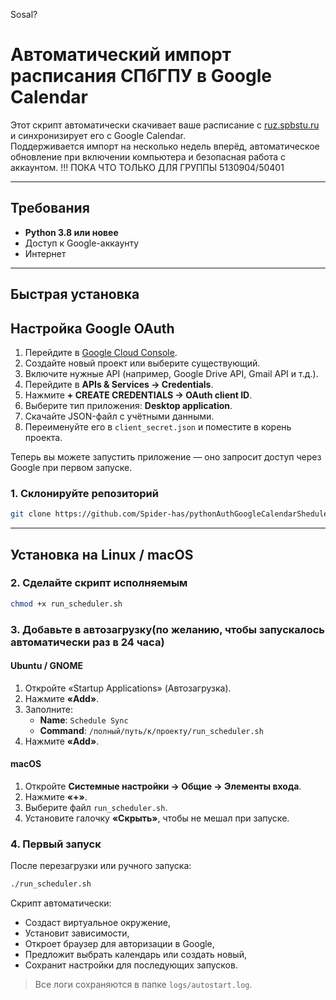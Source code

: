 Sosal?

# Автоматический импорт расписания СПбГПУ в Google Calendar

Этот скрипт автоматически скачивает ваше расписание с [ruz.spbstu.ru](https://ruz.spbstu.ru) и синхронизирует его с Google Calendar.  
Поддерживается импорт на несколько недель вперёд, автоматическое обновление при включении компьютера и безопасная работа с аккаунтом.
!!! ПОКА ЧТО ТОЛЬКО ДЛЯ ГРУППЫ 5130904/50401

---

## Требования

- **Python 3.8 или новее**
- Доступ к Google-аккаунту
- Интернет

---

## Быстрая установка

## Настройка Google OAuth

1. Перейдите в [Google Cloud Console](https://console.cloud.google.com/).
2. Создайте новый проект или выберите существующий.
3. Включите нужные API (например, Google Drive API, Gmail API и т.д.).
4. Перейдите в **APIs & Services → Credentials**.
5. Нажмите **+ CREATE CREDENTIALS → OAuth client ID**.
6. Выберите тип приложения: **Desktop application**.
7. Скачайте JSON-файл с учётными данными.
8. Переименуйте его в `client_secret.json` и поместите в корень проекта.

Теперь вы можете запустить приложение — оно запросит доступ через Google при первом запуске.

### 1. Склонируйте репозиторий

```bash
git clone https://github.com/Spider-has/pythonAuthGoogleCalendarShedulerImporter.git
```

---

## Установка на Linux / macOS

### 2. Сделайте скрипт исполняемым

```bash
chmod +x run_scheduler.sh
```

### 3. Добавьте в автозагрузку(по желанию, чтобы запускалось автоматически раз в 24 часа)

#### **Ubuntu / GNOME**

1. Откройте «Startup Applications» (Автозагрузка).
2. Нажмите **«Add»**.
3. Заполните:
   - **Name**: `Schedule Sync`
   - **Command**: `/полный/путь/к/проекту/run_scheduler.sh`
4. Нажмите **«Add»**.

#### **macOS**

1. Откройте **Системные настройки → Общие → Элементы входа**.
2. Нажмите **«+»**.
3. Выберите файл `run_scheduler.sh`.
4. Установите галочку **«Скрыть»**, чтобы не мешал при запуске.

### 4. Первый запуск

После перезагрузки или ручного запуска:

```bash
./run_scheduler.sh
```

Скрипт автоматически:

- Создаст виртуальное окружение,
- Установит зависимости,
- Откроет браузер для авторизации в Google,
- Предложит выбрать календарь или создать новый,
- Сохранит настройки для последующих запусков.

> Все логи сохраняются в папке `logs/autostart.log`.
